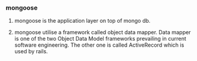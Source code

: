 ### mongoose 

1. mongoose is the application layer on top of mongo db.

2. mongoose utilise a framework called object data mapper. Data mapper is one of the two Object Data Model frameworks prevailing in current software engineering. The other one is called ActiveRecord which is used by rails.